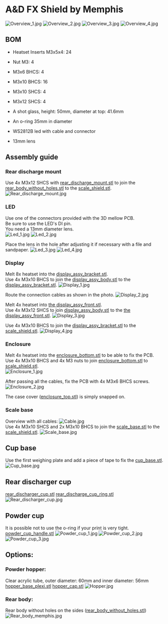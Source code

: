 # A&D FX Shield by Memphis

![Overview_1.jpg](resources/Overview_1.jpg)
![Overview_2.jpg](resources/Overview_2.jpg)
![Overview_3.jpg](resources/Overview_3.jpg)
![Overview_4.jpg](resources/Overview_4.jpg)  



## BOM

- Heatset Inserts M3x5x4: 24
- Nut M3: 4
- M3x6 BHCS: 4
- M3x10 BHCS: 16
- M3x10 SHCS: 4 
- M3x12 SHCS: 4  

- A shot glass, height: 50mm, diameter at top: 41.6mm
- An o-ring 35mm in diameter  

- WS2812B led with cable and connector
- 13mm lens



## Assembly guide

### Rear discharge mount
Use 4x M3x12 SHCS with [rear_discharge_mount.stl](STL/rear_discharge_mount.stl) to join the [rear_body_without_holes.stl](STL/rear_body_without_holes.stl) to the [scale_shield.stl](STL/scale_shield.stl).
![Rear_discharge_mount.jpg](resources/Rear_discharge_mount.jpg)  


### LED
Use one of the connectors provided with the 3D mellow PCB.  
Be sure to use the LED's DI pin.  
You need a 13mm diameter lens.  
![Led_1.jpg](resources/Led_1.jpg)
![Led_2.jpg](resources/Led_2.jpg)  

Place the lens in the hole after adjusting it if necessary with a file and sandpaper.
![Led_3.jpg](resources/Led_3.jpg)
![Led_4.jpg](resources/Led_4.jpg)  




### Display
Melt 8x heatset into the [display_assy_bracket.stl](STL/display_assy_bracket.stl).  
Use 4x M3x10 BHCS to join the [display_assy_body.stl](STL/display_assy_body.stl) to the [display_assy_bracket.stl](STL/display_assy_bracket.stl).
![Display_1.jpg](resources/Display_1.jpg)

Route the connection cables as shown in the photo.
![Display_2.jpg](resources/Display_2.jpg)

Melt 4x heatset into [the display_assy_front.stl](STL/display_assy_front.stl).  
Use 4x M3x12 SHCS to join [display_assy_body.stl](STL/display_assy_body.stl) to the [the display_assy_front.stl](STL/display_assy_front.stl).
![Display_3.jpg](resources/Display_3.jpg)

Use 4x M3x10 BHCS to join the [display_assy_bracket.stl](STL/display_assy_bracket.stl) to the [scale_shield.stl](STL/scale_shield.stl).
![Display_4.jpg](resources/Display_4.jpg)  


### Enclosure
Melt 4x heatset into the [enclosure_bottom.stl](STL/enclosure_bottom.stl) to be able to fix the PCB.  
Use 4x M3x10 BHCS and 4x M3 nuts to join [enclosure_bottom.stl](STL/enclosure_bottom.stl) to [scale_shield.stl](STL/scale_shield.stl).  
![Enclosure_1.jpg](resources/Enclosure_1.jpg)  

After passing all the cables, fix the PCB with 4x M3x6 BHCS screws.
![Enclosure_2.jpg](resources/Enclosure_2.jpg)  

The case cover ([enclosure_top.stl](STL/enclosure_top.stl)) is simply snapped on.


### Scale base
Overview with all cables:
![Cable.jpg](resources/Cable.jpg)  
Use 4x M3x10 SHCS and 2x M3x10 BHCS to join the [scale_base.stl](STL/scale_base.stl) to the [scale_shield.stl](STL/scale_shield.stl).
![Scale_base.jpg](resources/Scale_base.jpg)  



## Cup base 
Use the first weighing plate and add a piece of tape to fix the [cup_base.stl](STL/cup_base.stl).
![Cup_base.jpg](resources/Cup_base.jpg)  



## Rear discharger cup
[rear_discharger_cup.stl](STL/rear_discharger_cup.stl)
[rear_discharge_cup_ring.stl](STL/rear_discharge_cup_ring.stl)
![Rear_discharger_cup.jpg](resources/Rear_discharger_cup.jpg)  



## Powder cup
It is possible not to use the o-ring if your print is very tight.
[powder_cup_handle.stl](STL/powder_cup_handle.stl)
![Powder_cup_1.jpg](resources/Powder_cup_1.jpg)
![Powder_cup_2.jpg](resources/Powder_cup_2.jpg)
![Powder_cup_3.jpg](resources/Powder_cup_3.jpg)  



## Options:
### Powder hopper:
Clear acrylic tube, outer diameter: 60mm and inner diameter: 56mm
[hopper_base_plexi.stl](STL/hopper_base_plexi.stl)
[hopper_cap.stl](STL/hopper_cap.stl)
![Hopper.jpg](resources/Hopper.jpg)  

### Rear body:
Rear body without holes on the sides ([rear_body_without_holes.stl](STL/rear_body_without_holes.stl))
![Rear_body_memphis.jpg](resources/Rear_body_memphis.jpg)

